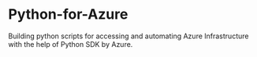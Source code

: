 # Python-for-Azure
Building python scripts for accessing and automating Azure Infrastructure with the help of Python SDK by Azure.
